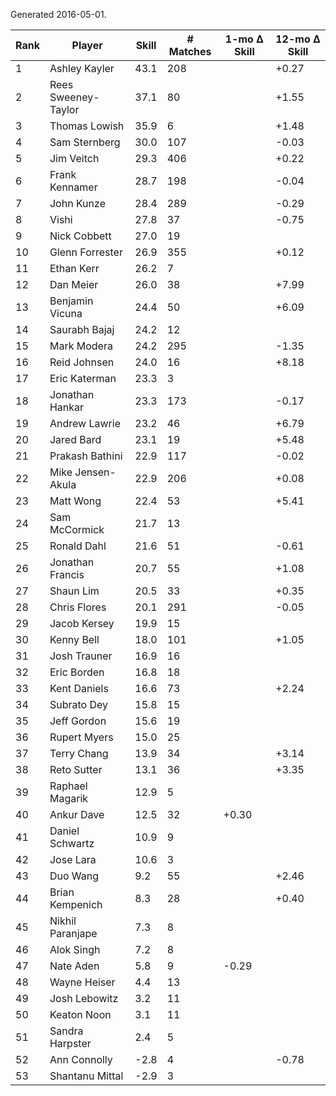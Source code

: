 Generated 2016-05-01.

| Rank | Player              | Skill | # Matches | 1-mo Δ Skill | 12-mo Δ Skill |
|------|---------------------|-------|-----------|--------------|---------------|
|    1 | Ashley Kayler       |  43.1 |       208 |              |         +0.27 |
|    2 | Rees Sweeney-Taylor |  37.1 |        80 |              |         +1.55 |
|    3 | Thomas Lowish       |  35.9 |         6 |              |         +1.48 |
|    4 | Sam Sternberg       |  30.0 |       107 |              |         -0.03 |
|    5 | Jim Veitch          |  29.3 |       406 |              |         +0.22 |
|    6 | Frank Kennamer      |  28.7 |       198 |              |         -0.04 |
|    7 | John Kunze          |  28.4 |       289 |              |         -0.29 |
|    8 | Vishi               |  27.8 |        37 |              |         -0.75 |
|    9 | Nick Cobbett        |  27.0 |        19 |              |               |
|   10 | Glenn Forrester     |  26.9 |       355 |              |         +0.12 |
|   11 | Ethan Kerr          |  26.2 |         7 |              |               |
|   12 | Dan Meier           |  26.0 |        38 |              |         +7.99 |
|   13 | Benjamin Vicuna     |  24.4 |        50 |              |         +6.09 |
|   14 | Saurabh Bajaj       |  24.2 |        12 |              |               |
|   15 | Mark Modera         |  24.2 |       295 |              |         -1.35 |
|   16 | Reid Johnsen        |  24.0 |        16 |              |         +8.18 |
|   17 | Eric Katerman       |  23.3 |         3 |              |               |
|   18 | Jonathan Hankar     |  23.3 |       173 |              |         -0.17 |
|   19 | Andrew Lawrie       |  23.2 |        46 |              |         +6.79 |
|   20 | Jared Bard          |  23.1 |        19 |              |         +5.48 |
|   21 | Prakash Bathini     |  22.9 |       117 |              |         -0.02 |
|   22 | Mike Jensen-Akula   |  22.9 |       206 |              |         +0.08 |
|   23 | Matt Wong           |  22.4 |        53 |              |         +5.41 |
|   24 | Sam McCormick       |  21.7 |        13 |              |               |
|   25 | Ronald Dahl         |  21.6 |        51 |              |         -0.61 |
|   26 | Jonathan Francis    |  20.7 |        55 |              |         +1.08 |
|   27 | Shaun Lim           |  20.5 |        33 |              |         +0.35 |
|   28 | Chris Flores        |  20.1 |       291 |              |         -0.05 |
|   29 | Jacob Kersey        |  19.9 |        15 |              |               |
|   30 | Kenny Bell          |  18.0 |       101 |              |         +1.05 |
|   31 | Josh Trauner        |  16.9 |        16 |              |               |
|   32 | Eric Borden         |  16.8 |        18 |              |               |
|   33 | Kent Daniels        |  16.6 |        73 |              |         +2.24 |
|   34 | Subrato Dey         |  15.8 |        15 |              |               |
|   35 | Jeff Gordon         |  15.6 |        19 |              |               |
|   36 | Rupert Myers        |  15.0 |        25 |              |               |
|   37 | Terry Chang         |  13.9 |        34 |              |         +3.14 |
|   38 | Reto Sutter         |  13.1 |        36 |              |         +3.35 |
|   39 | Raphael Magarik     |  12.9 |         5 |              |               |
|   40 | Ankur Dave          |  12.5 |        32 |        +0.30 |               |
|   41 | Daniel Schwartz     |  10.9 |         9 |              |               |
|   42 | Jose Lara           |  10.6 |         3 |              |               |
|   43 | Duo Wang            |   9.2 |        55 |              |         +2.46 |
|   44 | Brian Kempenich     |   8.3 |        28 |              |         +0.40 |
|   45 | Nikhil Paranjape    |   7.3 |         8 |              |               |
|   46 | Alok Singh          |   7.2 |         8 |              |               |
|   47 | Nate Aden           |   5.8 |         9 |        -0.29 |               |
|   48 | Wayne Heiser        |   4.4 |        13 |              |               |
|   49 | Josh Lebowitz       |   3.2 |        11 |              |               |
|   50 | Keaton Noon         |   3.1 |        11 |              |               |
|   51 | Sandra Harpster     |   2.4 |         5 |              |               |
|   52 | Ann Connolly        |  -2.8 |         4 |              |         -0.78 |
|   53 | Shantanu Mittal     |  -2.9 |         3 |              |               |